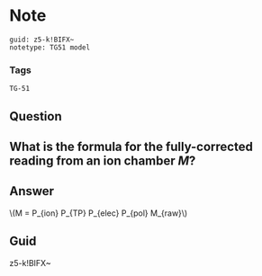 # Note
```
guid: z5-k!BIFX~
notetype: TG51 model
```

### Tags
```
TG-51
```

## Question
<h2>What is the formula for the fully-corrected reading from an ion chamber <em>M</em>?</h2>

## Answer
<section>
<p>\(M = P_{ion} P_{TP} P_{elec} P_{pol} M_{raw}\)</p>

</section>

## Guid
z5-k!BIFX~
